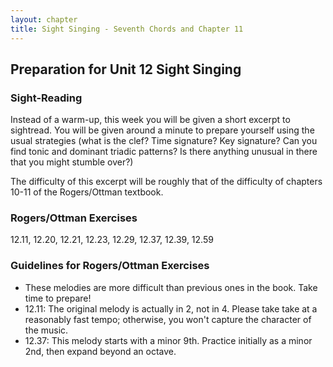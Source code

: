 ```yaml
---
layout: chapter
title: Sight Singing - Seventh Chords and Chapter 11
---
```


## Preparation for Unit 12 Sight Singing

### Sight-Reading

Instead of a warm-up, this week you will be given a short excerpt to sightread. You will be given around a minute to prepare yourself using the usual strategies (what is the clef? Time signature? Key signature? Can you find tonic and dominant triadic patterns? Is there anything unusual in there that you might stumble over?)

The difficulty of this excerpt will be roughly that of the difficulty of chapters 10-11 of the Rogers/Ottman textbook.

### Rogers/Ottman Exercises

12.11, 12.20, 12.21, 12.23, 12.29, 12.37, 12.39, 12.59 

### Guidelines for Rogers/Ottman Exercises

- These melodies are more difficult than previous ones in the book. Take time to prepare!
- 12.11: The original melody is actually in 2, not in 4. Please take take at a reasonably fast tempo; otherwise, you won't capture the character of the music.
- 12.37: This melody starts with a minor 9th. Practice initially as a minor 2nd, then expand beyond an octave.